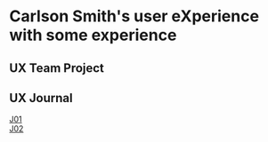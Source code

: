 # Carlson Smith's user eXperience with some experience

## UX Team Project

## UX Journal

<a href="https://usabilityengineering.github.io/ux-portfolio-N3mines/J01.pdf" target="_blank">J01</a><br />
<a href="https://usabilityengineering.github.io/ux-portfolio-N3mines/J02" target="_blank">J02</a><br />
